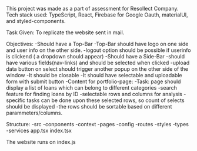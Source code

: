 This project was made as a part of assessment for Resollect Company.
Tech stack used: TypeScript, React, Firebase for Google Oauth, materialUI, and styled-components.

Task Given: To replicate the website sent in mail.

Objectives: -Should have a Top-Bar
              -Top-Bar should have logo on one side and user info on the other side.
              -logout option should be possible if userinfo is clickend ( a dropdown should appear)
            -Should have a Side-Bar
              -should have various fields(nav-links) and should be selected when clicked
              -upload data button on select should trigger another popup on the other side of the window
                -It should be closable
                -It should have selectable and uploadable form with submit button
            -Content for portfolio-page:
              -Task: page should display a list of loans which can belong to different categories
              -search feature for finding loans by ID
              -selectable rows and columns for analysis
              -specific tasks can be done upon these selected rows, so count of selects should be displayed
              -the rows should be sortable based on different parammeters/columns.

Structure:
  -src
    -conponents
    -context
    -pages
    -config
    -routes
    -styles
    -types
    -services
    app.tsx
    index.tsx

The website runs on index.js
              
            
